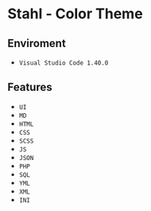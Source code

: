 # Stahl - Color Theme

## Enviroment
* `Visual Studio Code 1.40.0`

## Features
* `UI`
* `MD`
* `HTML`
* `CSS`
* `SCSS`
* `JS`
* `JSON`
* `PHP`
* `SQL`
* `YML`
* `XML`
* `INI`
